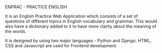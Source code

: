 ENPRAC - PRACTICE ENGLISH

It is an English Practice Web Application which consists of a set of questions of different topics in English vocabulary and grammar. 
This would also have a dictionary added to it to have more clarity about the meaning of the words.

It is designed by using two major languages - Python and Django.
HTML, CSS and Javascript are used for Frontend development.
